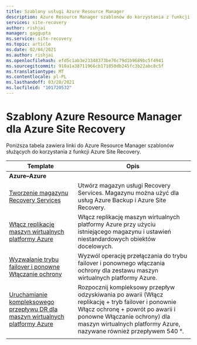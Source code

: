 ```yaml
---
title: Szablony usługi Azure Resource Manager
description: Azure Resource Manager szablonów do korzystania z funkcji Azure Site Recovery.
services: site-recovery
author: rishjai
manager: gaggupta
ms.service: site-recovery
ms.topic: article
ms.date: 02/04/2021
ms.author: rishjai
ms.openlocfilehash: efd5c1ab3e23348373be76c79d1b9689bc5f4941
ms.sourcegitcommit: 910a1a38711966cb171050db245fc3b22abc8c5f
ms.translationtype: MT
ms.contentlocale: pl-PL
ms.lasthandoff: 03/20/2021
ms.locfileid: "101720532"
---
```

# <a name="azure-resource-manager-templates-for-azure-site-recovery"></a>Szablony Azure Resource Manager dla Azure Site Recovery

Poniższa tabela zawiera linki do Azure Resource Manager szablonów służących do korzystania z funkcji Azure Site Recovery.

| Template | Opis |
|---|---|
|**Azure–Azure** | |
| [Tworzenie magazynu Recovery Services](./quickstart-create-vault-template.md)| Utwórz magazyn usługi Recovery Services. Magazynu można użyć dla usług Azure Backup i Azure Site Recovery. |
| [Włącz replikację maszyn wirtualnych platformy Azure](https://aka.ms/asr-arm-enable-replication) | Włącz replikację maszyn wirtualnych platformy Azure przy użyciu istniejącego magazynu i ustawień niestandardowych obiektów docelowych.|
| [Wyzwalanie trybu failover i ponowne Włączanie ochrony](https://aka.ms/asr-arm-failover-reprotect) | Wyzwól operację przełączania do trybu failover i ponownego włączania ochrony dla zestawu maszyn wirtualnych platformy Azure. |
| [Uruchamianie kompleksowego przepływu DR dla maszyn wirtualnych platformy Azure](https://aka.ms/asr-arm-e2e-flow) | Rozpocznij kompleksowy przepływ odzyskiwania po awarii (Włącz replikację + tryb failover i ponownie Włącz ochronę + powrót po awarii i ponowne Włączanie ochrony) dla maszyn wirtualnych platformy Azure, nazywane również przepływem 540 °.|
|   |   |